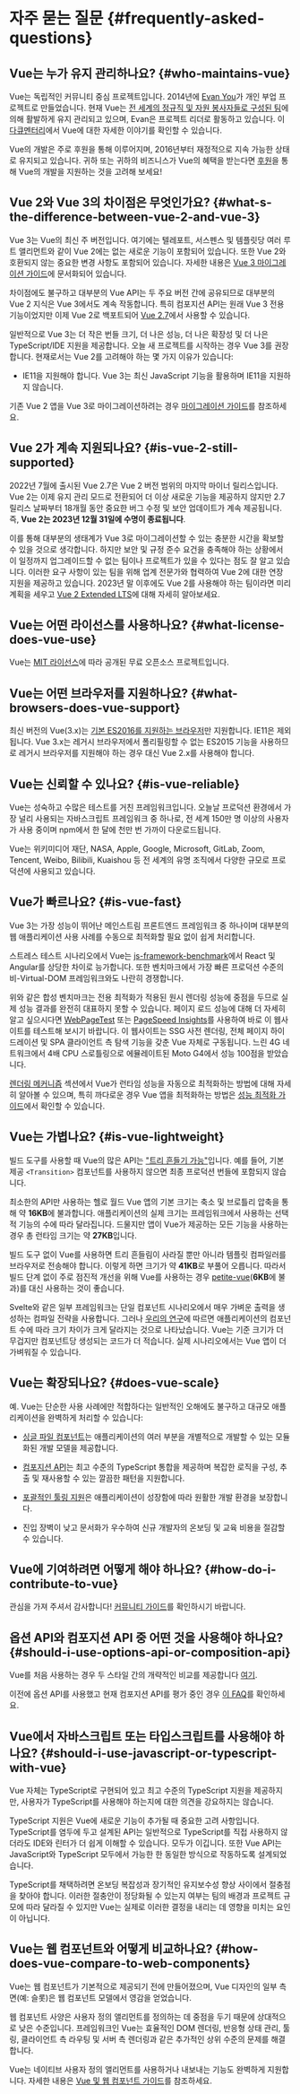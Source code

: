 # 자주 묻는 질문 {#frequently-asked-questions}

## Vue는 누가 유지 관리하나요? {#who-maintains-vue}

Vue는 독립적인 커뮤니티 중심 프로젝트입니다. 2014년에 [Evan You](https://twitter.com/youyuxi)가 개인 부업 프로젝트로 만들었습니다. 현재 Vue는 [전 세계의 정규직 및 자원 봉사자들로 구성된 팀](/about/team)에 의해 활발하게 유지 관리되고 있으며, Evan은 프로젝트 리더로 활동하고 있습니다. 이 [다큐멘터리](https://www.youtube.com/watch?v=OrxmtDw4pVI)에서 Vue에 대한 자세한 이야기를 확인할 수 있습니다.

Vue의 개발은 주로 후원을 통해 이루어지며, 2016년부터 재정적으로 지속 가능한 상태로 유지되고 있습니다. 귀하 또는 귀하의 비즈니스가 Vue의 혜택을 받는다면 [후원](/sponsor/)을 통해 Vue의 개발을 지원하는 것을 고려해 보세요!

## Vue 2와 Vue 3의 차이점은 무엇인가요? {#what-s-the-difference-between-vue-2-and-vue-3}

Vue 3는 Vue의 최신 주 버전입니다. 여기에는 텔레포트, 서스펜스 및 템플릿당 여러 루트 앨리먼트와 같이 Vue 2에는 없는 새로운 기능이 포함되어 있습니다. 또한 Vue 2와 호환되지 않는 중요한 변경 사항도 포함되어 있습니다. 자세한 내용은 [Vue 3 마이그레이션 가이드](https://v3-migration.vuejs.org/)에 문서화되어 있습니다.

차이점에도 불구하고 대부분의 Vue API는 두 주요 버전 간에 공유되므로 대부분의 Vue 2 지식은 Vue 3에서도 계속 작동합니다. 특히 컴포지션 API는 원래 Vue 3 전용 기능이었지만 이제 Vue 2로 백포트되어 [Vue 2.7](https://github.com/vuejs/vue/blob/main/CHANGELOG.md#270-2022-07-01)에서 사용할 수 있습니다.

일반적으로 Vue 3는 더 작은 번들 크기, 더 나은 성능, 더 나은 확장성 및 더 나은 TypeScript/IDE 지원을 제공합니다. 오늘 새 프로젝트를 시작하는 경우 Vue 3를 권장합니다. 현재로서는 Vue 2를 고려해야 하는 몇 가지 이유가 있습니다:

- IE11을 지원해야 합니다. Vue 3는 최신 JavaScript 기능을 활용하며 IE11을 지원하지 않습니다.

기존 Vue 2 앱을 Vue 3로 마이그레이션하려는 경우 [마이그레이션 가이드](https://v3-migration.vuejs.org/)를 참조하세요.

## Vue 2가 계속 지원되나요? {#is-vue-2-still-supported}

2022년 7월에 출시된 Vue 2.7은 Vue 2 버전 범위의 마지막 마이너 릴리스입니다. Vue 2는 이제 유지 관리 모드로 전환되어 더 이상 새로운 기능을 제공하지 않지만 2.7 릴리스 날짜부터 18개월 동안 중요한 버그 수정 및 보안 업데이트가 계속 제공됩니다. 즉, **Vue 2는 2023년 12월 31일에 수명이 종료됩니다**.

이를 통해 대부분의 생태계가 Vue 3로 마이그레이션할 수 있는 충분한 시간을 확보할 수 있을 것으로 생각합니다. 하지만 보안 및 규정 준수 요건을 충족해야 하는 상황에서 이 일정까지 업그레이드할 수 없는 팀이나 프로젝트가 있을 수 있다는 점도 잘 알고 있습니다. 이러한 요구 사항이 있는 팀을 위해 업계 전문가와 협력하여 Vue 2에 대한 연장 지원을 제공하고 있습니다. 2023년 말 이후에도 Vue 2를 사용해야 하는 팀이라면 미리 계획을 세우고 [Vue 2 Extended LTS](https://v2.vuejs.org/lts/)에 대해 자세히 알아보세요.

## Vue는 어떤 라이선스를 사용하나요? {#what-license-does-vue-use}

Vue는 [MIT 라이선스](https://opensource.org/licenses/MIT)에 따라 공개된 무료 오픈소스 프로젝트입니다.

## Vue는 어떤 브라우저를 지원하나요? {#what-browsers-does-vue-support}

최신 버전의 Vue(3.x)는 [기본 ES2016를 지원하는 브라우저](https://caniuse.com/es2016)만 지원합니다. IE11은 제외됩니다. Vue 3.x는 레거시 브라우저에서 폴리필링할 수 없는 ES2015 기능을 사용하므로 레거시 브라우저를 지원해야 하는 경우 대신 Vue 2.x를 사용해야 합니다.

## Vue는 신뢰할 수 있나요? {#is-vue-reliable}

Vue는 성숙하고 수많은 테스트를 거친 프레임워크입니다. 오늘날 프로덕션 환경에서 가장 널리 사용되는 자바스크립트 프레임워크 중 하나로, 전 세계 150만 명 이상의 사용자가 사용 중이며 npm에서 한 달에 천만 번 가까이 다운로드됩니다.

Vue는 위키미디어 재단, NASA, Apple, Google, Microsoft, GitLab, Zoom, Tencent, Weibo, Bilibili, Kuaishou 등 전 세계의 유명 조직에서 다양한 규모로 프로덕션에 사용되고 있습니다.

## Vue가 빠르나요? {#is-vue-fast}

Vue 3는 가장 성능이 뛰어난 메인스트림 프론트엔드 프레임워크 중 하나이며 대부분의 웹 애플리케이션 사용 사례를 수동으로 최적화할 필요 없이 쉽게 처리합니다.

스트레스 테스트 시나리오에서 Vue는 [js-framework-benchmark](https://krausest.github.io/js-framework-benchmark/current.html)에서 React 및 Angular를 상당한 차이로 능가합니다. 또한 벤치마크에서 가장 빠른 프로덕션 수준의 비-Virtual-DOM 프레임워크와도 나란히 경쟁합니다.

위와 같은 합성 벤치마크는 전용 최적화가 적용된 원시 렌더링 성능에 중점을 두므로 실제 성능 결과를 완전히 대표하지 못할 수 있습니다. 페이지 로드 성능에 대해 더 자세히 알고 싶으시다면 [WebPageTest](https://www.webpagetest.org/lighthouse) 또는 [PageSpeed Insights](https://pagespeed.web.dev/)를 사용하여 바로 이 웹사이트를 테스트해 보시기 바랍니다. 이 웹사이트는 SSG 사전 렌더링, 전체 페이지 하이드레이션 및 SPA 클라이언트 측 탐색 기능을 갖춘 Vue 자체로 구동됩니다. 느린 4G 네트워크에서 4배 CPU 스로틀링으로 에뮬레이트된 Moto G4에서 성능 100점을 받았습니다.

[렌더링 메커니즘](/guide/extras/rendering-mechanism) 섹션에서 Vue가 런타임 성능을 자동으로 최적화하는 방법에 대해 자세히 알아볼 수 있으며, 특히 까다로운 경우 Vue 앱을 최적화하는 방법은 [성능 최적화 가이드](/guide/best-practices/performance)에서 확인할 수 있습니다.

## Vue는 가볍나요? {#is-vue-lightweight}

빌드 도구를 사용할 때 Vue의 많은 API는 ["트리 흔들기 가능"](https://developer.mozilla.org/en-US/docs/Glossary/Tree_shaking)입니다. 예를 들어, 기본 제공 `<Transition>` 컴포넌트를 사용하지 않으면 최종 프로덕션 번들에 포함되지 않습니다.

최소한의 API만 사용하는 헬로 월드 Vue 앱의 기본 크기는 축소 및 브로틀리 압축을 통해 약 **16KB**에 불과합니다. 애플리케이션의 실제 크기는 프레임워크에서 사용하는 선택적 기능의 수에 따라 달라집니다. 드물지만 앱이 Vue가 제공하는 모든 기능을 사용하는 경우 총 런타임 크기는 약 **27KB**입니다.

빌드 도구 없이 Vue를 사용하면 트리 흔들림이 사라질 뿐만 아니라 템플릿 컴파일러를 브라우저로 전송해야 합니다. 이렇게 하면 크기가 약 **41KB**로 부풀어 오릅니다. 따라서 빌드 단계 없이 주로 점진적 개선을 위해 Vue를 사용하는 경우 [petite-vue](https://github.com/vuejs/petite-vue)(**6KB**에 불과)를 대신 사용하는 것이 좋습니다.

Svelte와 같은 일부 프레임워크는 단일 컴포넌트 시나리오에서 매우 가벼운 출력을 생성하는 컴파일 전략을 사용합니다. 그러나 [우리의 연구](https://github.com/yyx990803/vue-svelte-size-analysis)에 따르면 애플리케이션의 컴포넌트 수에 따라 크기 차이가 크게 달라지는 것으로 나타났습니다. Vue는 기준 크기가 더 무겁지만 컴포넌트당 생성되는 코드가 더 적습니다. 실제 시나리오에서는 Vue 앱이 더 가벼워질 수 있습니다.


## Vue는 확장되나요? {#does-vue-scale}

예. Vue는 단순한 사용 사례에만 적합하다는 일반적인 오해에도 불구하고 대규모 애플리케이션을 완벽하게 처리할 수 있습니다:

- [싱글 파일 컴포넌트](/guide/scaling-up/sfc)는 애플리케이션의 여러 부분을 개별적으로 개발할 수 있는 모듈화된 개발 모델을 제공합니다.

- [컴포지션 API](/guide/reusability/composables)는 최고 수준의 TypeScript 통합을 제공하며 복잡한 로직을 구성, 추출 및 재사용할 수 있는 깔끔한 패턴을 지원합니다.

- [포괄적인 툴링 지원](/guide/scaling-up/tooling)은 애플리케이션이 성장함에 따라 원활한 개발 환경을 보장합니다.

- 진입 장벽이 낮고 문서화가 우수하여 신규 개발자의 온보딩 및 교육 비용을 절감할 수 있습니다.

## Vue에 기여하려면 어떻게 해야 하나요? {#how-do-i-contribute-to-vue}

관심을 가져 주셔서 감사합니다! [커뮤니티 가이드](/about/community-guide)를 확인하시기 바랍니다.

## 옵션 API와 컴포지션 API 중 어떤 것을 사용해야 하나요? {#should-i-use-options-api-or-composition-api}

Vue를 처음 사용하는 경우 두 스타일 간의 개략적인 비교를 제공합니다 [여기](/guide/introduction#which-to-chose).

이전에 옵션 API를 사용했고 현재 컴포지션 API를 평가 중인 경우 [이 FAQ](/guide/extras/composition-api-faq)를 확인하세요.

## Vue에서 자바스크립트 또는 타입스크립트를 사용해야 하나요? {#should-i-use-javascript-or-typescript-with-vue}

Vue 자체는 TypeScript로 구현되어 있고 최고 수준의 TypeScript 지원을 제공하지만, 사용자가 TypeScript를 사용해야 하는지에 대한 의견을 강요하지는 않습니다.

TypeScript 지원은 Vue에 새로운 기능이 추가될 때 중요한 고려 사항입니다. TypeScript를 염두에 두고 설계된 API는 일반적으로 TypeScript를 직접 사용하지 않더라도 IDE와 린터가 더 쉽게 이해할 수 있습니다. 모두가 이깁니다. 또한 Vue API는 JavaScript와 TypeScript 모두에서 가능한 한 동일한 방식으로 작동하도록 설계되었습니다.

TypeScript를 채택하려면 온보딩 복잡성과 장기적인 유지보수성 향상 사이에서 절충점을 찾아야 합니다. 이러한 절충안이 정당화될 수 있는지 여부는 팀의 배경과 프로젝트 규모에 따라 달라질 수 있지만 Vue는 실제로 이러한 결정을 내리는 데 영향을 미치는 요인이 아닙니다.

## Vue는 웹 컴포넌트와 어떻게 비교하나요? {#how-does-vue-compare-to-web-components}

Vue는 웹 컴포넌트가 기본적으로 제공되기 전에 만들어졌으며, Vue 디자인의 일부 측면(예: 슬롯)은 웹 컴포넌트 모델에서 영감을 얻었습니다.

웹 컴포넌트 사양은 사용자 정의 앨리먼트를 정의하는 데 중점을 두기 때문에 상대적으로 낮은 수준입니다. 프레임워크인 Vue는 효율적인 DOM 렌더링, 반응형 상태 관리, 툴링, 클라이언트 측 라우팅 및 서버 측 렌더링과 같은 추가적인 상위 수준의 문제를 해결합니다.

Vue는 네이티브 사용자 정의 앨리먼트를 사용하거나 내보내는 기능도 완벽하게 지원합니다. 자세한 내용은 [Vue 및 웹 컴포넌트 가이드](/guide/extras/web-components)를 참조하세요.


<!-- ## TODO How does Vue compare to React? -->

<!-- ## TODO How does Vue compare to Angular? -->
